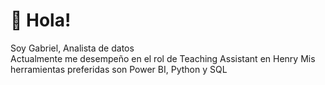 # 👋 Hola! 

Soy Gabriel, Analista de datos <br>
Actualmente me desempeño en el rol de Teaching Assistant en Henry
Mis herramientas preferidas son Power BI, Python y SQL
